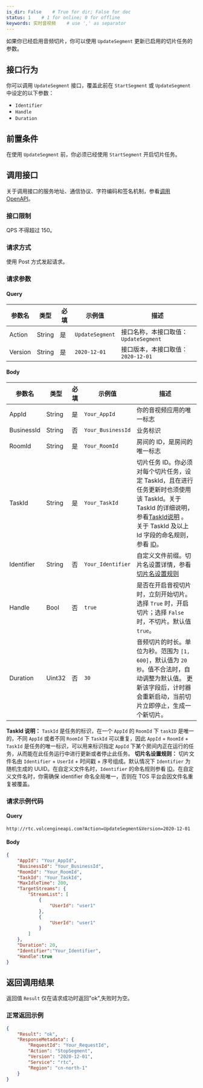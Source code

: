```yaml
---
is_dir: False    # True for dir; False for doc
status: 1    # 1 for online; 0 for offline
keywords: 实时音视频    # use ',' as separator
---
```


如果你已经启用音频切片，你可以使用 `UpdateSegment` 更新已启用的切片任务的参数。


## 接口行为

你可以调用 `UpdateSegment` 接口，覆盖此前在 `StartSegment` 或 `UpdateSegment` 中设定的以下参数：

- `Identifier`
- `Handle`
- `Duration`

## 前置条件

在使用 `UpdateSegment` 前，你必须已经使用 `StartSegment` 开启切片任务。


## 调用接口

关于调用接口的服务地址、通信协议、字符编码和签名机制，参看[调用OpenAPI](69828)。
### 接口限制

QPS 不得超过 150。


### 请求方式

使用 Post 方式发起请求。

### 请求参数

#### Query

|参数名 |类型 |必填 |示例值 |描述 |
|---|---|---|---|---|
|Action |String |是 |`UpdateSegment` |接口名称，本接口取值：`UpdateSegment` |
|Version |String |是 |`2020-12-01` |接口版本，本接口取值：`2020-12-01` |

#### Body

|参数名 |类型 |必填 |示例值 |描述 |
|---|---|---|---|---|
|AppId |String |是 |`Your_AppId` |你的音视频应用的唯一标志 |
|BusinessId |String |否 |`Your_BusinessId` |业务标识 |
|RoomId |String |是 |`Your_RoomId` |房间的 ID，是房间的唯一标志 |
|TaskId |String |是 |`Your_TaskId` |切片任务 ID。你必须对每个切片任务，设定 TaskId，且在进行任务更新时也须使用该 TaskId。关于 TaskId 的详细说明，参看[TaskId说明](#taskid) 。 关于 TaskId 及以上 Id 字段的命名规则，参看 [ID](69835.md#idname)。 |
|Identifier |String |否 |`Your_Identifier`|自定义文件前缀。切片名设置详情，参看[切片名设置规则](#rule) |
|Handle|Bool|否|`true`|是否在开启音视切片时，立刻开始切片。选择 `True` 时，开启切片；选择 `False` 时，不切片。默认值 `true`。 |
|Duration |Uint32 |否 |`30`|音频切片的时长。单位为秒。范围为 `[1, 600]`，默认值为 `20秒`。值不合法时，自动调整为默认值。 更新该字段后，计时器会重新启动，当前切片立即停止，生成一个新切片。 |

<span id="taskid"></span>
**TaskId 说明：** 
`TaskId` 是任务的标识，在一个 `AppId` 的 `RoomId` 下 `taskID` 是唯一的，不同 `AppId` 或者不同 `RoomId` 下 `TaskId` 可以重复，因此 `AppId` + `RoomId` + `TaskId` 是任务的唯一标识，可以用来标识指定 `AppId` 下某个房间内正在运行的任务，从而能在此任务运行中进行更新或者停止此任务。
<span id="rule"></span>
**切片名设置规则：** 
切片文件名由 `Identifier` + `UserId` + 时间戳 + 序号组成。默认情况下 `Identifier` 为 随机生成的 UUID。在自定义文件名时，`Identifier` 的命名规则参看 [ID](115995.md#idname)。在自定义文件名时，你需确保 identifier 命名全局唯一，否则在 TOS 平台会因文件名重复被覆盖。

### 请求示例代码

#### Query
```
http://rtc.volcengineapi.com?Action=UpdateSegment&Version=2020-12-01
```
#### Body

```json
{
    "AppId": "Your_AppId",
    "BusinessId": "Your_BusinessId",
    "RoomId": "Your_RoomId",
    "TaskId": "Your_TaskId",
    "MaxIdleTime": 200,
    "TargetStreams": {
        "StreamList": [
            {
                "UserId": "user1"
            },
            {
                "UserId": "user1"
            }
        ]
    },
    "Duration": 20,
    "Identifier":"Your_Identifier",
    "Handle":true
}
```

## 返回调用结果

返回值 `Result` 仅在请求成功时返回"ok",失败时为空。

### 正常返回示例

```json
{
    "Result": "ok",
    "ResponseMetadata": {
        "RequestId": "Your_RequestId",
        "Action": "StopSegment",
        "Version": "2020-12-01",
        "Service": "rtc",
        "Region": "cn-north-1"
    }
}
```
